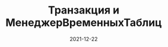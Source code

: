 ---
date: 2021-12-22
guid: 77feae8f-4157-4d8b-95f0-c3a335ad1238
title: Транзакция и МенеджерВременныхТаблиц
question: |
    ```bsl
    МВТ = Новый МенеджерВременныхТаблиц;
    
    Запрос = Новый Запрос("ВЫБРАТЬ 1 ПОМЕСТИТЬ ВТ");
    Запрос.МенеджерВременныхТаблиц = МВТ;

    НачатьТранзакцию();
    Запрос.Выполнить();
    ОтменитьТранзакцию();

    Сообщить(МВТ.Таблицы.Количество());
    ```
options:
    - 0
    - 1
    - Исключение
correct: 0
explanation: |
    При откате транзакции из менеджера временных таблиц удаляются все временные таблицы, которые были созданы в рамках транзакции
    
    https://its.1c.ru/db/v8314doc#bookmark:dev:TI000000517
tags:
    - queries
source: https://t.me/JuniorOneS/308
---
